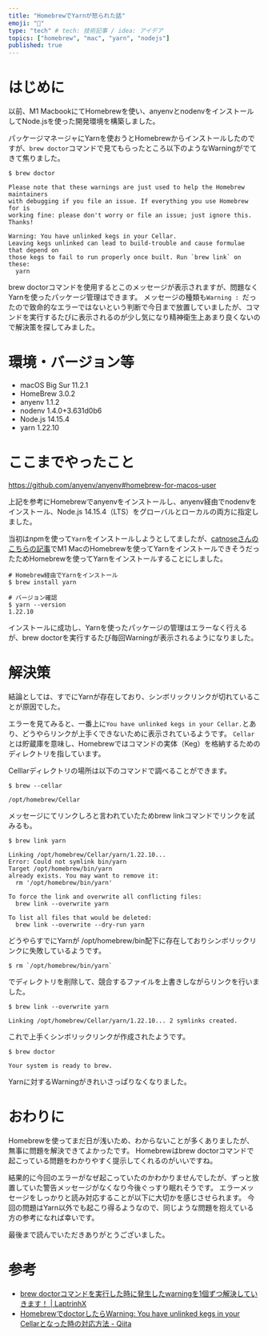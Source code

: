 ```yaml
---
title: "HomebrewでYarnが怒られた話"
emoji: "🤔"
type: "tech" # tech: 技術記事 / idea: アイデア
topics: ["homebrew", "mac", "yarn", "nodejs"]
published: true
---
```


# はじめに

以前、M1 MacbookにてHomebrewを使い、anyenvとnodenvをインストールしてNode.jsを使った開発環境を構築しました。

パッケージマネージャにYarnを使おうとHomebrewからインストールしたのですが、`brew doctor`コマンドで見てもらったところ以下のようなWarningがでてきて焦りました。

```shell
$ brew doctor

Please note that these warnings are just used to help the Homebrew maintainers
with debugging if you file an issue. If everything you use Homebrew for is
working fine: please don't worry or file an issue; just ignore this. Thanks!

Warning: You have unlinked kegs in your Cellar.
Leaving kegs unlinked can lead to build-trouble and cause formulae that depend on
those kegs to fail to run properly once built. Run `brew link` on these:
  yarn
```

brew doctorコマンドを使用するとこのメッセージが表示されますが、問題なくYarnを使ったパッケージ管理はできます。
メッセージの種類も`Warning : `だったので致命的なエラーではないという判断で今日まで放置していましたが、コマンドを実行するたびに表示されるのが少し気になり精神衛生上あまり良くないので解決策を探してみました。

# 環境・バージョン等

- macOS Big Sur 11.2.1
- HomeBrew 3.0.2
- anyenv 1.1.2
- nodenv 1.4.0+3.631d0b6
- Node.js 14.15.4
- yarn 1.22.10

# ここまでやったこと

https://github.com/anyenv/anyenv#homebrew-for-macos-user

上記を参考にHomebrewでanyenvをインストールし、anyenv経由でnodenvをインストール、Node.js 14.15.4（LTS）をグローバルとローカルの両方に指定しました。

当初はnpmを使って`Yarn`をインストールしようとしてましたが、[catnoseさんのこちらの記事](https://zenn.dev/catnose99/articles/9356979accca26)でM1 MacのHomebrewを使ってYarnをインストールできそうだったためHomebrewを使ってYarnをインストールすることにしました。

```shell
# Homebrew経由でYarnをインストール
$ brew install yarn

# バージョン確認
$ yarn --version
1.22.10
```

インストールに成功し、Yarnを使ったパッケージの管理はエラーなく行えるが、brew doctorを実行するたび毎回Warningが表示されるようになりました。

# 解決策

結論としては、すでにYarnが存在しており、シンボリックリンクが切れていることが原因でした。

エラーを見てみると、一番上に`You have unlinked kegs in your Cellar.`とあり、どうやらリンクが上手くできないために表示されているようです。
`Cellar`とは貯蔵庫を意味し、Homebrewではコマンドの実体（Keg）を格納するためのディレクトリを指しています。

Celllarディレクトリの場所は以下のコマンドで調べることができます。

```shell
$ brew --cellar

/opt/homebrew/Cellar
```

メッセージにてリンクしろと言われていたためbrew linkコマンドでリンクを試みるも。
```shell
$ brew link yarn

Linking /opt/homebrew/Cellar/yarn/1.22.10...
Error: Could not symlink bin/yarn
Target /opt/homebrew/bin/yarn
already exists. You may want to remove it:
  rm '/opt/homebrew/bin/yarn'

To force the link and overwrite all conflicting files:
  brew link --overwrite yarn

To list all files that would be deleted:
  brew link --overwrite --dry-run yarn
```

どうやらすでにYarnが /opt/homebrew/bin配下に存在しておりシンボリックリンクに失敗しているようです。

```shell
$ rm `/opt/homebrew/bin/yarn`
```

でディレクトリを削除して、競合するファイルを上書きしながらリンクを行いました。

```shell
$ brew link --overwrite yarn

Linking /opt/homebrew/Cellar/yarn/1.22.10... 2 symlinks created.
```

これで上手くシンボリックリンクが作成されたようです。

```shell
$ brew doctor

Your system is ready to brew.
```

Yarnに対するWarningがきれいさっぱりなくなりました。

# おわりに

Homebrewを使ってまだ日が浅いため、わからないことが多くありましたが、無事に問題を解決できてよかったです。
Homebrewはbrew doctorコマンドで起こっている問題をわかりやすく提示してくれるのがいいですね。

結果的に今回のエラーがなぜ起こっていたのかわかりませんでしたが、ずっと放置していた警告メッセージがなくなり今後ぐっすり眠れそうです。
エラーメッセージをしっかりと読み対応することが以下に大切かを感じさせられます。
今回の問題はYarn以外でも起こり得るようなので、同じような問題を抱えている方の参考になれば幸いです。

最後まで読んでいただきありがとうございました。

# 参考

- [brew doctorコマンドを実行した時に発生したwarningを1個ずつ解決していきます！ | LaptrinhX](https://laptrinhx.com/brew-doctorkomandowo-shi-xingshita-shini-fa-shengshitawarningwo1gezutsu-jie-jueshiteikimasu-2122113170/)
- [HomebrewでdoctorしたらWarning: You have unlinked kegs in your Cellarとなった時の対応方法 - Qiita](https://qiita.com/ponsuke0531/items/80f716c803ac23c7849d)